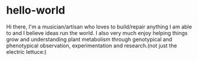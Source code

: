 # hello-world
Hi there, I'm a musician/artisan who loves to build/repair anything I am able to and I believe ideas run the world.
I also very much enjoy helping things grow and understanding plant metabolism through genotypical and phenotypical observation, experimentation and research.(not just the electric lettuce:)
